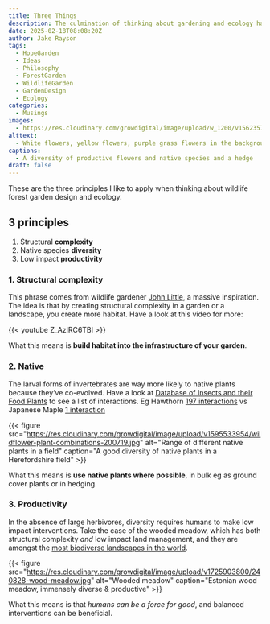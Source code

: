 ```yaml
---
title: Three Things
description: The culmination of thinking about gardening and ecology has given rise to these 3 principles
date: 2025-02-18T08:08:20Z
author: Jake Rayson 
tags: 
  - HopeGarden
  - Ideas
  - Philosophy
  - ForestGarden
  - WildlifeGarden
  - GardenDesign
  - Ecology
categories: 
  - Musings
images:
  - https://res.cloudinary.com/growdigital/image/upload/w_1200/v1562357887/meadowsweet-EF800A69.jpg
alttext: 
  - White flowers, yellow flowers, purple grass flowers in the background
captions: 
  - A diversity of productive flowers and native species and a hedge
draft: false
---
```


These are the three principles I like to apply when thinking about wildlife forest garden design and ecology.

## 3 principles

1. Structural **complexity**
2. Native species **diversity**
3. Low impact **productivity**

### 1. Structural complexity

This phrase comes from wildlife gardener [John Little](https://www.grassroofcompany.co.uk), a massive inspiration. The idea is that by creating structural complexity in a garden or a landscape, you create more habitat. Have a look at this video for more:

{{< youtube Z_AzlRC6TBI >}}

What this means is **build habitat into the infrastructure of your garden**.

### 2. Native

The larval forms of invertebrates are way more likely to native plants because they‘ve co-evolved. Have a look at [Database of Insects and their Food Plants]() to see a list of interactions. Eg Hawthorn [197 interactions](http://dbif.brc.ac.uk/hostsresults.aspx?hostid=1665) vs Japanese Maple [1 interaction](http://dbif.brc.ac.uk/hostsresults.aspx?hostid=74)

{{< figure src="https://res.cloudinary.com/growdigital/image/upload/v1595533954/wildflower-plant-combinations-200719.jpg" alt="Range of different native plants in a field" caption="A good diversity of native plants in a Herefordshire field" >}}

What this means is **use native plants where possible**, in bulk eg as ground cover plants or in hedging.

### 3. Productivity

In the absence of large herbivores, diversity requires humans to make low impact interventions. Take the case of the wooded meadow, which has both structural complexity *and* low impact land management, and they are amongst the [most biodiverse landscapes in the world](https://grwd.cc/paper-when-culture-supports-biodiversity).

{{< figure src="https://res.cloudinary.com/growdigital/image/upload/v1725903800/240828-wood-meadow.jpg" alt="Wooded meadow" caption="Estonian wood meadow, immensely diverse & productive" >}}

What this means is that *humans can be a force for good*, and balanced interventions can be beneficial.
